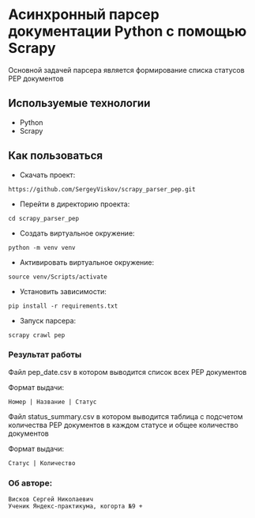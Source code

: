 # Асинхронный парсер документации Python с помощью Scrapy

Основной задачей парсера является формирование списка статусов PEP документов

## Используемые технологии

- Python
- Scrapy

## Как пользоваться
- Скачать проект:
```
https://github.com/SergeyViskov/scrapy_parser_pep.git
```
- Перейти в директорию проекта:
```
cd scrapy_parser_pep
```
- Создать виртуальное окружение:
```
python -m venv venv
```
- Активировать виртуальное окружение:
```
source venv/Scripts/activate
```
- Установить зависимости:
```
pip install -r requirements.txt
```
- Запуск парсера:
```
scrapy crawl pep
```

### Результат работы
Файл pep_date.csv в котором выводится список всех PEP документов

Формат выдачи:
```
Номер | Название | Статус
```

Файл status_summary.csv в котором выводится таблица с подсчетом
количества PEP документов в каждом статусе и общее количество документов

Формат выдачи:
```
Статус | Количество
```

### Об авторе:
    
    Висков Сергей Николаевич
    Ученик Яндекс-практикума, когорта №9 +